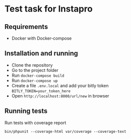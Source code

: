 # Test task for Instapro


## Requirements
* Docker with Docker-compose

## Installation and running

* Clone the repository
* Go to the project folder
* Run `docker-compose build`
* Run `docker-compose up`
* Create a file `.env.local` and add your bitly token
  ```BITLY_TOKEN=your_token_here```
* Open `http://localhost:8000/url/new` in browser

## Running tests

Run tests with coverage report
```
bin/phpunit --coverage-html var/coverage --coverage-text
```